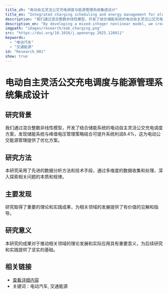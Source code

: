 ```yaml
---
title_zh: "电动自主灵活公交充电调度与能源管理系统集成设计"
title_en: "Integrated charging scheduling and energy management for electrified-autonomous flexible transit with energy storage systems design"
description: "我们通过混合整数非线性模型，开发了结合储能系统的电动自主灵活公交充电调度方案，发现储能系统与峰值电压管理策略结合可提升系统利润8.4%，这为电动公交能源管理提供了优化方案。"
description_en: "By developing a mixed-integer nonlinear model, we created a charging scheduling solution for electrified-autonomous flexible buses with energy storage systems, finding that ESS combined with PVM strategy can increase system profits by 8.4%, which provides optimization solutions for electric bus energy management."
imgpath: "images/research/eab_charging.png"
src: "https://doi.org/10.1016/j.apenergy.2025.126011"
keywords:
  - "电动汽车"
  - "交通能源"
id: "Research_001"
show: true
---
```


# 电动自主灵活公交充电调度与能源管理系统集成设计
## 研究背景

我们通过混合整数非线性模型，开发了结合储能系统的电动自主灵活公交充电调度方案，发现储能系统与峰值电压管理策略结合可提升系统利润8.4%，这为电动公交能源管理提供了优化方案。

## 研究方法

本研究采用了先进的数据分析方法和技术手段，通过多维度的数据收集和处理，深入探索相关问题的本质和规律。

## 主要发现

研究取得了重要的理论和实践成果，为相关领域的发展提供了有价值的见解和指导。

## 研究意义

本研究的成果对于推动相关领域的理论发展和实际应用具有重要意义，为后续研究和实践提供了坚实的基础。

## 相关链接

- [查看详细内容](https://doi.org/10.1016/j.apenergy.2025.126011)
- 关键词：电动汽车, 交通能源
